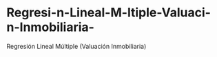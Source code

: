 # Regresi-n-Lineal-M-ltiple-Valuaci-n-Inmobiliaria-
Regresión Lineal Múltiple (Valuación Inmobiliaria)
